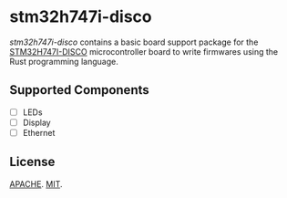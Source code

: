 stm32h747i-disco
================

_stm32h747i-disco_ contains a basic board support package for the
[STM32H747I-DISCO][] microcontroller board to write firmwares using the Rust programming language. 

Supported Components
--------------------

- [ ] LEDs
- [ ] Display
- [ ] Ethernet

License
-------

[APACHE](LICENSE-APACHE.txt).
[MIT](LICENSE-MIT.txt).

[STM32H747I-DISCO]: https://www.st.com/en/evaluation-tools/stm32h747i-disco.html
